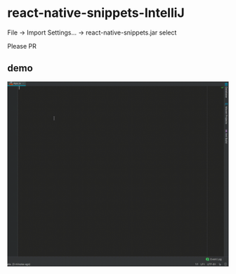 # react-native-snippets-IntelliJ
File -> Import Settings... -> react-native-snippets.jar select

Please PR
## demo
![](https://github.com/konchanSS/react-native-snippets-IntelliJ/blob/master/react-native.gif)
